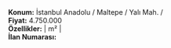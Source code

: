 ## 

**Konum:** İstanbul Anadolu / Maltepe / Yalı Mah. /  
**Fiyat:** 4.750.000  
**Özellikler:**  |  m² |   
**İlan Numarası:** 
